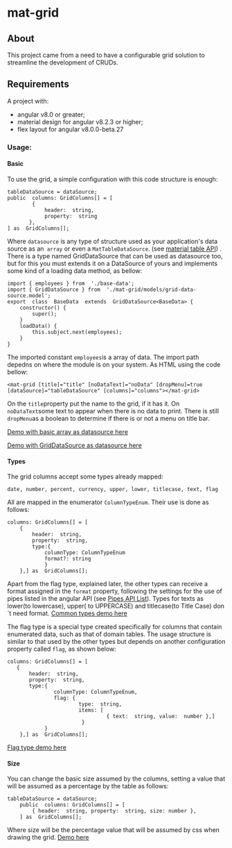 # mat-grid

## About
This project came from a need to have a configurable grid solution to streamline the development of CRUDs.

## Requirements
A project with:
  - angular v8.0 or greater;
  - material design for angular v8.2.3 or higher;
  - flex layout for angular v8.0.0-beta.27

### Usage:
#### Basic
To use the grid, a simple configuration with this code structure is enough:

    tableDataSource = dataSource;
    public  columns: GridColumns[] = [
		    { 
			    header:  string, 
			    property:  string 
		   },
    ] as  GridColumns[];

Where `datasource` is any type of structure used as your application's data source as an` array` or even a `MatTableDataSource`. (see [material table API](https://material.angular.io/components/table/overview)) .
There is a type named GridDataSource that can be used as datasource too, but for this you must extends it on a DataSource of yours and implements some kind of a loading data method, as bellow:

    import { employees } from  './base-data';
	import { GridDataSource } from  './mat-grid/models/grid-data-source.model';
    export  class  BaseData  extends  GridDataSource<BaseData> {
	    constructor() {
		    super();
	    }
	    loadData() {
		    this.subject.next(employees);
	    }
    }

The imported constant `employees`is a array of data. The import path depedns on where the module is on your system.
As HTML using the code bellow:

    <mat-grid [title]="title" [noDataText]="noData" [dropMenu]=true [dataSource]="tableDataSource" [columns]="columns"></mat-grid>

On the `title`property put the name to the grid, if it has it. On `noDataText`some text to appear when there is no data to print. There is still `dropMenu`as a boolean to determine if there is or not a menu on title bar.

[Demo with basic array as datasource here](https://stackblitz.com/edit/base-example)

[Demo with GridDataSource as datasource here](https://stackblitz.com/edit/base-example-using-datasource)

#### Types
The grid columns accept some types already mapped:

    date, number, percent, currency, upper, lower, titlecase, text, flag

All are mapped in the enumerator `ColumnTypeEnum`.
Their use is done as follows:

    columns: GridColumns[] = [
        { 
	        header:  string, 
	        property:  string, 
	        type:{ 
		        columnType: ColumnTypeEnum
		        format?: string 
		        } 
        },] as  GridColumns[];
        
Apart from the flag type, explained later, the other types can receive a format assigned in the `format` property, following the settings for the use of pipes listed in the angular API (see [Pipes API List](https://angular.io/api?type=pipe)).
Types for texts as lower(to lowercase), upper( to UPPERCASE) and titlecase(to Title Case) don´t need format.
[Common types demo here](https://stackblitz.com/edit/type-example)

The flag type is a special type created specifically for columns that contain enumerated data, such as that of domain tables.
The usage structure is similar to that used by the other types but depends on another configuration property called `flag`, as shown below:
    
    columns: GridColumns[] = [
       { 
	       header:  string, 
	       property:  string, 
	       type:{ 
			       columnType: ColumnTypeEnum, 
			       flag: { 
					       type:  string, 
					       items: [
									{ text:  string, value:  number },] 
							} 
				} 
		},] as  GridColumns[];
		
[Flag type demo here](https://stackblitz.com/edit/flag-example)

#### Size
You can change the basic size assumed by the columns, setting a value that will be assumed as a percentage by the table as follows:

    tableDataSource = dataSource;
    	public  columns: GridColumns[] = [
            { header:  string, property:  string, size: number },
        ] as  GridColumns[];

Where size will be the percentage value that will be assumed by css when drawing the grid.
[Demo here](https://stackblitz.com/edit/size-example)
